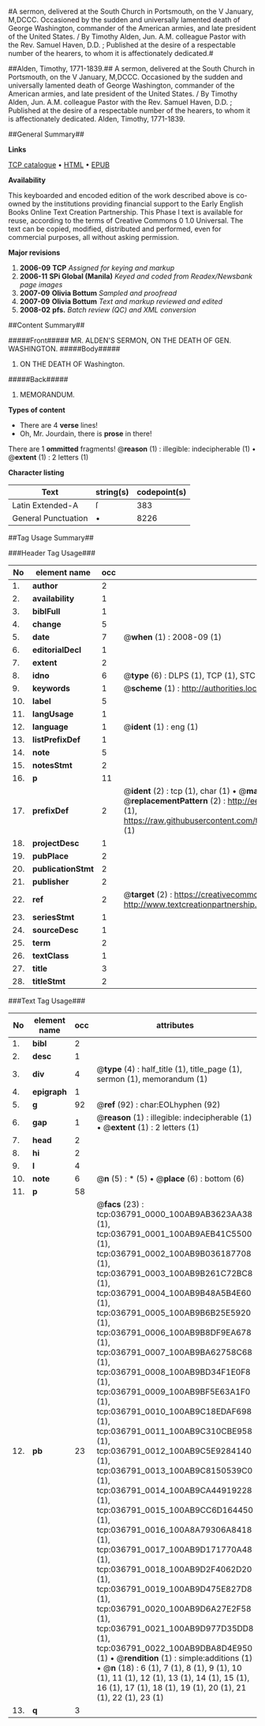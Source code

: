 #A sermon, delivered at the South Church in Portsmouth, on the V January, M,DCCC. Occasioned by the sudden and universally lamented death of George Washington, commander of the American armies, and late president of the United States. / By Timothy Alden, Jun. A.M. colleague Pastor with the Rev. Samuel Haven, D.D. ; Published at the desire of a respectable number of the hearers, to whom it is affectionately dedicated.#

##Alden, Timothy, 1771-1839.##
A sermon, delivered at the South Church in Portsmouth, on the V January, M,DCCC. Occasioned by the sudden and universally lamented death of George Washington, commander of the American armies, and late president of the United States. / By Timothy Alden, Jun. A.M. colleague Pastor with the Rev. Samuel Haven, D.D. ; Published at the desire of a respectable number of the hearers, to whom it is affectionately dedicated.
Alden, Timothy, 1771-1839.

##General Summary##

**Links**

[TCP catalogue](http://www.ota.ox.ac.uk/tcp/)  • 
[HTML](http://tei.it.ox.ac.uk/tcp/Texts-HTML/free/N27/N27606.html)  • 
[EPUB](http://tei.it.ox.ac.uk/tcp/Texts-EPUB/free/N27/N27606.epub)

**Availability**

This keyboarded and encoded edition of the
	       work described above is co-owned by the institutions
	       providing financial support to the Early English Books
	       Online Text Creation Partnership. This Phase I text is
	       available for reuse, according to the terms of Creative
	       Commons 0 1.0 Universal. The text can be copied,
	       modified, distributed and performed, even for
	       commercial purposes, all without asking permission.

**Major revisions**

1. __2006-09__ __TCP__ *Assigned for keying and markup*
1. __2006-11__ __SPi Global (Manila)__ *Keyed and coded from Readex/Newsbank page images*
1. __2007-09__ __Olivia Bottum__ *Sampled and proofread*
1. __2007-09__ __Olivia Bottum__ *Text and markup reviewed and edited*
1. __2008-02__ __pfs.__ *Batch review (QC) and XML conversion*

##Content Summary##

#####Front#####
MR. ALDEN'S SERMON, ON THE DEATH OF GEN. WASHINGTON.
#####Body#####

1. ON THE DEATH OF Washington.

#####Back#####

1. MEMORANDUM.

**Types of content**

  * There are 4 **verse** lines!
  * Oh, Mr. Jourdain, there is **prose** in there!

There are 1 **ommitted** fragments! 
 @__reason__ (1) : illegible: indecipherable (1)  •  @__extent__ (1) : 2 letters (1)

**Character listing**


|Text|string(s)|codepoint(s)|
|---|---|---|
|Latin Extended-A|ſ|383|
|General Punctuation|•|8226|

##Tag Usage Summary##

###Header Tag Usage###

|No|element name|occ|attributes|
|---|---|---|---|
|1.|__author__|2||
|2.|__availability__|1||
|3.|__biblFull__|1||
|4.|__change__|5||
|5.|__date__|7| @__when__ (1) : 2008-09 (1)|
|6.|__editorialDecl__|1||
|7.|__extent__|2||
|8.|__idno__|6| @__type__ (6) : DLPS (1), TCP (1), STC (1), NOTIS (1), IMAGE-SET (1), EVANS-CITATION (1)|
|9.|__keywords__|1| @__scheme__ (1) : http://authorities.loc.gov/ (1)|
|10.|__label__|5||
|11.|__langUsage__|1||
|12.|__language__|1| @__ident__ (1) : eng (1)|
|13.|__listPrefixDef__|1||
|14.|__note__|5||
|15.|__notesStmt__|2||
|16.|__p__|11||
|17.|__prefixDef__|2| @__ident__ (2) : tcp (1), char (1)  •  @__matchPattern__ (2) : ([0-9\-]+):([0-9IVX]+) (1), (.+) (1)  •  @__replacementPattern__ (2) : http://eebo.chadwyck.com/downloadtiff?vid=$1&page=$2 (1), https://raw.githubusercontent.com/textcreationpartnership/Texts/master/tcpchars.xml#$1 (1)|
|18.|__projectDesc__|1||
|19.|__pubPlace__|2||
|20.|__publicationStmt__|2||
|21.|__publisher__|2||
|22.|__ref__|2| @__target__ (2) : https://creativecommons.org/publicdomain/zero/1.0/ (1), http://www.textcreationpartnership.org/docs/. (1)|
|23.|__seriesStmt__|1||
|24.|__sourceDesc__|1||
|25.|__term__|2||
|26.|__textClass__|1||
|27.|__title__|3||
|28.|__titleStmt__|2||


###Text Tag Usage###

|No|element name|occ|attributes|
|---|---|---|---|
|1.|__bibl__|2||
|2.|__desc__|1||
|3.|__div__|4| @__type__ (4) : half_title (1), title_page (1), sermon (1), memorandum (1)|
|4.|__epigraph__|1||
|5.|__g__|92| @__ref__ (92) : char:EOLhyphen (92)|
|6.|__gap__|1| @__reason__ (1) : illegible: indecipherable (1)  •  @__extent__ (1) : 2 letters (1)|
|7.|__head__|2||
|8.|__hi__|2||
|9.|__l__|4||
|10.|__note__|6| @__n__ (5) : * (5)  •  @__place__ (6) : bottom (6)|
|11.|__p__|58||
|12.|__pb__|23| @__facs__ (23) : tcp:036791_0000_100AB9AB3623AA38 (1), tcp:036791_0001_100AB9AEB41C5500 (1), tcp:036791_0002_100AB9B036187708 (1), tcp:036791_0003_100AB9B261C72BC8 (1), tcp:036791_0004_100AB9B48A5B4E60 (1), tcp:036791_0005_100AB9B6B25E5920 (1), tcp:036791_0006_100AB9B8DF9EA678 (1), tcp:036791_0007_100AB9BA62758C68 (1), tcp:036791_0008_100AB9BD34F1E0F8 (1), tcp:036791_0009_100AB9BF5E63A1F0 (1), tcp:036791_0010_100AB9C18EDAF698 (1), tcp:036791_0011_100AB9C310CBE958 (1), tcp:036791_0012_100AB9C5E9284140 (1), tcp:036791_0013_100AB9C8150539C0 (1), tcp:036791_0014_100AB9CA44919228 (1), tcp:036791_0015_100AB9CC6D164450 (1), tcp:036791_0016_100A8A79306A8418 (1), tcp:036791_0017_100AB9D171770A48 (1), tcp:036791_0018_100AB9D2F4062D20 (1), tcp:036791_0019_100AB9D475E827D8 (1), tcp:036791_0020_100AB9D6A27E2F58 (1), tcp:036791_0021_100AB9D977D35DD8 (1), tcp:036791_0022_100AB9DBA8D4E950 (1)  •  @__rendition__ (1) : simple:additions (1)  •  @__n__ (18) : 6 (1), 7 (1), 8 (1), 9 (1), 10 (1), 11 (1), 12 (1), 13 (1), 14 (1), 15 (1), 16 (1), 17 (1), 18 (1), 19 (1), 20 (1), 21 (1), 22 (1), 23 (1)|
|13.|__q__|3||
